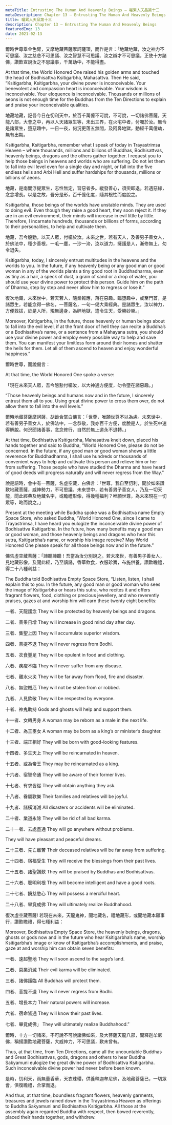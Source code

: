 ```yaml
---
metaTitle: Entrusting The Human And Heavenly Beings — 囑累人天品第十三
metaDescription: Chapter 13 — Entrusting The Human And Heavenly Beings
title: 囑累人天品第十三
description: Chapter 13 — Entrusting The Human And Heavenly Beings
featuredImg: 13
date: 2021-02-13
---
```


爾時世尊舉金色臂，又摩地藏菩薩摩訶薩頂，而作是言：「地藏地藏，汝之神力不可思議、汝之慈悲不可思議、汝之智慧不可思議、汝之辯才不可思議，正使十方諸佛，讚歎宣說汝之不思議事，千萬劫中，不能得盡。

At that time, the World Honored One raised his golden arms and touched the head of Bodhisattva Ksitigarbha, Mahasattva. Then He said, “Ksitigarbha, Ksitigarbha, your divine power is inconceivable. Your benevolent and compassion heart is inconceivable. Your wisdom is inconceivable. Your eloquence is inconceivable. Thousands or millions of aeons is not enough time for the Buddhas from the Ten Directions to explain and praise your inconceivable qualities.

地藏地藏，記吾今日在忉利天中，於百千萬億不可說，不可說，一切諸佛菩薩，天龍八部，大會之中，再以人天諸眾生等，未出三界，在火宅中者，付囑於汝。無令是諸眾生，墮惡趣中，一日一夜，何況更落五無間，及阿鼻地獄，動經千萬億劫，無有出期。

Ksitigarbha, Ksitigarbha, remember what I speak of today in Trayastrimsa Heaven – where thousands, millions and billions of Buddhas, Bodhisattvas, heavenly beings, dragons and the others gather together. I request you to help those beings in heavens and worlds who are suffering. Do not let them to fall into evil level even for a single day and night, or fall into the five endless hells and Arbi Hell and suffer hardships for thousands, millions or billions of aeons.

地藏，是南閻浮提眾生，志性無定，習惡者多。縱發善心，須臾即退。若遇惡緣，念念增長。以是之故，吾分是形，百千億化度，隨其根性而度脫之。

Ksitigarbha, those beings of the worlds have unstable minds. They are used to doing evil. Even though they raise a good heart, they soon reject it. If they are in an evil environment, their minds will increase in evil little by little. Therefore, I incarnate hundreds, thousands or billions of forms, according to their personalities, to help and cultivate them.

地藏，吾今殷勤，以天人眾，付囑於汝。未來之世，若有天人，及善男子善女人，於佛法中，種少善根，一毛一塵，一沙一渧，汝以道力，擁護是人，漸修無上，勿令退失。

Ksitigarbha, today, I sincerely entrust multitudes in the heavens and the worlds to you. In the future, if any heavenly being or any good man or good woman in any of the worlds plants a tiny good root in Buddhadharma, even as tiny as a hair, a speck of dust, a grain of sand or a drop of water, you should use your divine power to protect this person. Guide him on the path of Dharma, step by step and never allow him to regress or lose it.”

復次地藏，未來世中，若天若人，隨業報應，落在惡趣。臨墮趣中，或至門首，是諸眾生，若能念得一佛名，一菩薩名，一句一偈大乘經典。是諸眾生，汝以神力，方便救拔，於是人所，現無邊身，為碎地獄，遣令生天，受勝妙樂。」

Moreover, Ksitigarbha, in the future, those heavenly or human beings about to fall into the evil level, if at the front door of hell they can recite a Buddha’s or a Bodhisattva’s name, or a sentence from a Mahayana sutra, you should use your divine power and employ every possible way to help and save them. You can manifest your limitless form around their homes and shatter the hells for them. Let all of them ascend to heaven and enjoy wonderful happiness.”

爾時世尊，而說偈言：

At that time, the World Honored One spoke a verse:

「現在未來天人眾，吾今慇懃付囑汝，以大神通方便度，勿令墮在諸惡趣。」

“Those heavenly beings and humans now and in the future, I sincerely entrust them all to you. Using great divine power to cross them over, do not allow them to fall into the evil levels.”

爾時地藏菩薩摩訶薩，胡跪合掌白佛言：「世尊，唯願世尊不以為慮。未來世中，若有善男子善女人，於佛法中，一念恭敬，我亦百千方便，度脫是人，於生死中速得解脫。何況聞諸善事，念念修行，自然於無上道永不退轉。」

At that time, Bodhisattva Ksitigarbha, Mahasattva knelt down, placed his hands together and said to Buddha, “World Honored One, please do not be concerned. In the future, if any good man or good woman shows a little reverence for Buddhadharma, I shall use hundreds or thousands of convenient ways to help and cultivate this person and relieve him or her from suffering. Those people who have studied the Dharma and have heard of good deeds will progress naturally and will never regress from the Way.”

說是語時，會中有一菩薩，名虛空藏，白佛言：「世尊，我自至忉利，聞於如來讚歎地藏菩薩，威神勢力，不可思議。未來世中，若有善男子善女人，乃及一切天龍，聞此經典及地藏名字，或瞻禮形像，得幾種福利？唯願世尊，為未來現在一切眾等，略而說之。」

Present at the meeting while Buddha spoke was a Bodhisattva name Empty Space Store, who asked Buddha, “World Honored One, since I came to Trayastrimsa, I have heard you eulogize the inconceivable divine power of Bodhisattva Ksitigarbha. In the future, how many benefits may a good man or good woman, and those heavenly beings and dragons who hear this sutra, Ksitigarbha’s name, or worship his image receive? May World Honored One please speak for all those beings now and in the future.”

佛告虛空藏菩薩：「諦聽諦聽！吾當為汝分別說之。若未來世，有善男子善女人，見地藏形像，及聞此經，乃至讀誦，香華飲食，衣服珍寶，布施供養，讚歎瞻禮，得二十八種利益：

The Buddha told Bodhisattva Empty Space Store, “Listen, listen, I shall explain this to you. In the future, any good man or good woman who sees the image of Ksitigarbha or hears this sutra, who recites it and offers fragrant flowers, food, clothing or precious jewellery, and who reverently praises, gazes at and worship him will earn these twenty eight benefits:

一者、天龍護念
They will be protected by heavenly beings and dragons.

二者、善果日增
They will increase in good mind day after day.

三者、集聖上因
They will accumulate superior wisdom.

四者、菩提不退
They will never regress from Bodhi.

五者、衣食豐足
They will be opulent in food and clothing.

六者、疾疫不臨
They will never suffer from any disease.

七者、離水火災
They will be far away from flood, fire and disaster.

八者、無盜賊厄
They will not be stolen from or robbed.

九者、人見欽敬
They will be respected by everyone.

十者、神鬼助持
Gods and ghosts will help and support them.

十一者、女轉男身
A woman may be reborn as a male in the next life.

十二者、為王臣女
A woman may be born as a king’s or minister’s daughter.

十三者、端正相好
They will be born with good-looking features.

十四者、多生天上
They will be reincarnated in heaven.

十五者、或為帝王
They may be reincarnated as a king.

十六者、宿智命通
They will be aware of their former lives.

十七者、有求皆從
They will obtain anything they ask.

十八者、眷屬歡樂
Their families and relatives will be joyful.

十九者、諸橫消滅
All disasters or accidents will be eliminated.

二十者、業道永除
They will be rid of all bad karma.

二十一者、去處盡通
They will go anywhere without problems.

They will have pleasant and peaceful dreams.

二十三者、先亡離苦
Their deceased relatives will be far away from suffering.

二十四者、宿福受生
They will receive the blessings from their past lives.

二十五者、諸聖讚歎
They will be praised by Buddhas and Bodhisattvas.

二十六者、聰明利根
They will become intelligent and have a good roots.

二十七者、饒慈愍心
They will possess a merciful heart.

二十八者、畢竟成佛
They will ultimately realize Buddhahood.

復次虛空藏菩薩! 若現在未來，天龍鬼神，聞地藏名，禮地藏形，或聞地藏本願事行，讚歎瞻禮，得七種利益：

Moreover, Bodhisattva Empty Space Store, the heavenly beings, dragons, ghosts or gods now and in the future who hear Ksitigarbha’s name, worship Ksitigarbha’s image or know of Ksitigarbha’s accomplishments, and praise, gaze at and worship him can obtain seven benefits:

一者、速超聖地
They will soon ascend to the sage’s land.

二者、惡業消滅
Their evil karma will be eliminated.

三者、諸佛護臨
All Buddhas will protect them.

四者、菩提不退
They will never regress from Bodhi.

五者、增長本力
Their natural powers will increase.

六者、宿命皆通
They will know their past lives.

七者、畢竟成佛」
They will ultimately realize Buddhahood.”

爾時，十方一切諸來，不可說不可說諸佛如來，及大菩薩天龍八部，聞釋迦牟尼佛，稱揚讚歎地藏菩薩，大威神力，不可思議，歎未曾有。

Thus, at that time, from Ten Directions, came all the uncountable Buddhas and Great Bodhisattvas, gods, dragons and others to hear Buddha Sakyamuni eulogize the great divine power of Bodhisattva Ksitigarbha. Such inconceivable divine power had never before been known.

是時，忉利天，雨無量香華，天衣珠瓔，供養釋迦牟尼佛，及地藏菩薩已，一切眾會，俱復瞻禮，合掌而退。

And thus, at that time, boundless fragrant flowers, heavenly garments, treasures and jewels rained down in the Trayastrimsa Heaven as offerings to Buddha Sakyamuni and Bodhisattva Ksitigarbha. All those at the assembly again regarded Buddha with respect, then bowed reverently, placed their hands together, and withdrew.
